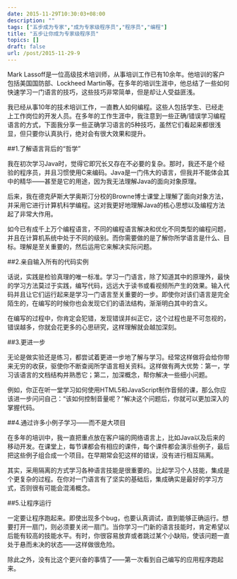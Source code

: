 ```yaml
---
date: 2015-11-29T10:30:03+08:00
description: ""
tags: ["五步成为专家","成为专家级程序员","程序员","编程"]
title: "五步让你成为专家级程序员"
topics: []
draft: false
url: /post/2015-11-29-9
---
```



Mark Lassoff是一位高级技术培训师，从事培训工作已有10余年。他培训的客户包括美国国防部、Lockheed Martin等。在多年的培训生涯中，他总结了一些如何快速学习一门语言的技巧，这些技巧非常简单，但是却让人受益匪浅。

我已经从事10年的技术培训工作，一直教人如何编程。这些人包括学生、已经走上工作岗位的开发人员。在多年的工作生涯中，我注意到一些正确/错误学习编程语言的方式，下面我分享一些正确学习语言的5种技巧，虽然它们看起来都很浅显，但只要你认真执行，绝对会有很大效果和提升。

##1.了解语言背后的“哲学”

我在初次学习Java时，觉得它即冗长又存在不必要的复杂。那时，我还不是个经验的程序员，并且习惯使用C来编码。Java是一门伟大的语言，但我并不能体会其中的精华——甚至是它的用途，因为我无法理解Java的面向对象原理。

后来，我在德克萨斯大学奥斯汀分校的Browne博士课堂上理解了面向对象方法，并采用它进行计算机科学编程。这对我更好地理解Java的核心思想以及编程方法起了非常大作用。

如今已有成千上万个编程语言，不同的编程语言解决和优化不同类型的编程问题，并且在计算机系统中处于不同的级别。而你需要做的是了解你所学语言是什么、目标。理解是至关重要的，然后运用它来解决实际问题。

##2.亲自输入所有的代码实例

话说，实践是检验真理的唯一标准。学习一门语言，除了知道其中的原理外，最快的学习方法莫过于实践，编写代码，远远大于读书或看视频所产生的效果。输入代码并且让它们运行起来是学习一门语言至关重要的一步。即使你对该们语言是完全陌生的，在编写的时候你也会发现它们的语法结构，渐渐明白其中的含义。

在编写的过程中，你肯定会犯错，发现错误并纠正它，这个过程也是不可忽视的，错误越多，你就会花更多的心思研究，这样理解就会越加深刻。

##3.更进一步

无论是做实验还是练习，都尝试着更进一步地了解与学习。经常这样做将会给你带来无穷的收获，驱使你不断查阅所学语言相关资料。这样做有两大优势：第一，学习该语言的文档结构并熟悉它；第二，加深概念，帮你解决一些细小问题。

例如，你正在听一堂学习如何使用HTML5和JavaScript制作音频的课，那么你应该进一步问问自己：“该如何控制音量呢？”解决这个问题后，你就可以更加深入的掌握代码。

##4.通过许多小例子学习——而不是大项目

在多年的培训中，我一直把重点放在客户端的网络语言上，比如Java以及后来的移动开发。在课堂上，每节课都会有相应的课件，每个课件都会演示些例子，最后把这些例子组合成一个项目。在早期常会犯这样的错误，没有进行相互隔离。

其实，采用隔离的方式学习各种语言技能是很重要的。比起学习个人技能，集成是个更复杂的过程。在你对一门语言有了坚实的基础后，集成确实是最好的学习方式，否则很有可能会混淆概念。

##5.让程序运行

一定要让程序跑起来。即使出现多个bug，也要认真调试，直到能够正确运行。想要打开一扇门，则必须要关闭一扇门。当你学习一门新的语言技能时，肯定希望以后能有较高的技能水平。有时，你很容易放弃或者跳过某个小缺陷，使该问题一直处于悬而未决的状态——这样做很危险。

除此之外，没有比这个更兴奋的事情了——第一次看到自己编写的应用程序跑起来。







